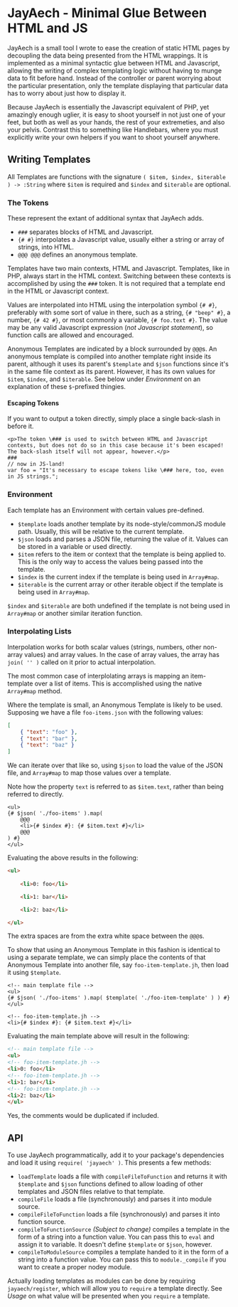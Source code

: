 JayAech - Minimal Glue Between HTML and JS
==========================================

JayAech is a small tool I wrote to ease the creation of static HTML pages by decoupling the data being presented from the HTML wrappings.  It is implemented as a minimal syntactic glue between HTML and Javascript, allowing the writing of complex templating logic without having to munge data to fit before hand.  Instead of the controller or parent worrying about the particular presentation, only the template displaying that particular data has to worry about just how to display it.

Because JayAech is essentially the Javascript equivalent of PHP, yet amazingly enough uglier, it is easy to shoot yourself in not just one of your feet, but both as well as your hands, the rest of your extremeties, and also your pelvis.  Contrast this to something like Handlebars, where you must explicitly write your own helpers if you want to shoot yourself anywhere.



Writing Templates
-----------------

All Templates are functions with the signature `( $item, $index, $iterable ) -> :String` where `$item` is required and `$index` and `$iterable` are optional.



### The Tokens

These represent the extant of additional syntax that JayAech adds.

- `###` separates blocks of HTML and Javascript.
- `{# #}` interpolates a Javascript value, usually either a string or array of strings, into HTML.
- `@@@ @@@` defines an anonymous template.

Templates have two main contexts, HTML and Javascript.  Templates, like in PHP, always start in the HTML context.  Switching between these contexts is accomplished by using the `###` token.  It is not required that a template end in the HTML or Javascript context.

Values are interpolated into HTML using the interpolation symbol `{# #}`, preferably with some sort of value in there, such as a string, `{# "beep" #}`, a number, `{# 42 #}`, or most commonly a variable, `{# foo.text #}`.  The value may be any valid Javascript expression (*not _Javascript statement_*), so function calls are allowed and encouraged.

Anonymous Templates are indicated by a block surrounded by `@@@`s.  An anonymous template is compiled into another template right inside its parent, although it uses its parent's `$template` and `$json` functions since it's in the same file context as its parent.  However, it has its own values for `$item`, `$index`, and `$iterable`.  See below under *Environment* on an explanation of these `$`-prefixed thingies.

#### Escaping Tokens

If you want to output a token directly, simply place a single back-slash in before it.

```
<p>The token \### is used to switch between HTML and Javascript contexts, but does not do so in this case because it's been escaped!  The back-slash itself will not appear, however.</p>
###
// now in JS-land!
var foo = "It's necessary to escape tokens like \### here, too, even in JS strings.";
```



### Environment

Each template has an Environment with certain values pre-defined.

- `$template` loads another template by its node-style/commonJS module path.  Usually, this will be relative to the current template.
- `$json` loads and parses a JSON file, returning the value of it.  Values can be stored in a variable or used directly.
- `$item` refers to the item or context that the template is being applied to.  This is the only way to access the values being passed into the template.
- `$index` is the current index if the template is being used in `Array#map`.
- `$iterable` is the current array or other iterable object if the template is being used in `Array#map`.

`$index` and `$iterable` are both undefined if the template is not being used in `Array#map` or another similar iteration function.



### Interpolating Lists

Interpolation works for both scalar values (strings, numbers, other non-array values) and array values.  In the case of array values, the array has `join( '' )` called on it prior to actual interpolation.

The most common case of interplolating arrays is mapping an item-template over a list of items.  This is accomplished using the native `Array#map` method.

Where the template is small, an Anonymous Template is likely to be used.  Supposing we have a file `foo-items.json` with the following values:

```json
[
	{ "text": "foo" },
	{ "text": "bar" },
	{ "text": "baz" }
]
```

We can iterate over that like so, using `$json` to load the value of the JSON file, and `Array#map` to map those values over a template.

Note how the property `text` is referred to as `$item.text`, rather than being referred to directly.

```
<ul>
{# $json( './foo-items' ).map(
	@@@
	<li>{# $index #}: {# $item.text #}</li>
	@@@
) #}
</ul>
```

Evaluating the above results in the following:

```html
<ul>
	
	<li>0: foo</li>

	<li>1: bar</li>

	<li>2: baz</li>

</ul>
```

The extra spaces are from the extra white space between the `@@@`s.

To show that using an Anonymous Template in this fashion is identical to using a separate template, we can simply place the contents of that Anonymous Template into another file, say `foo-item-template.jh`, then load it using `$template`.

```
<!-- main template file -->
<ul>
{# $json( './foo-items' ).map( $template( './foo-item-template' ) ) #}
</ul>
```

```
<!-- foo-item-template.jh -->
<li>{# $index #}: {# $item.text #}</li>
```

Evaluating the main template above will result in the following:

```html
<!-- main template file -->
<ul>
<!-- foo-item-template.jh -->
<li>0: foo</li>
<!-- foo-item-template.jh -->
<li>1: bar</li>
<!-- foo-item-template.jh -->
<li>2: baz</li>
</ul>
```

Yes, the comments would be duplicated if included.



API
---

To use JayAech programmatically, add it to your package's dependencies and load it using `require( 'jayaech' )`.  This presents a few methods:

- `loadTemplate` loads a file with `compileFileToFunction` and returns it with `$template` and `$json` functions defined to allow loading of other templates and JSON files relative to that template.
- `compileFile` loads a file (synchronously) and parses it into module source.
- `compileFileToFunction` loads a file (synchronously) and parses it into function source.
- `compileToFunctionSource` *(Subject to change)* compiles a template in the form of a string into a function value.  You can pass this to `eval` and assign it to variable.  It doesn't define `$template` or `$json`, however.
- `compileToModuleSource` compiles a template handed to it in the form of a string into a function value.  You can pass this to `module._compile` if you want to create a proper nodey module.

Actually loading templates as modules can be done by requiring `jayaech/register`, which will allow you to `require` a template directly.  See *Usage* on what value will be presented when you `require` a template.
